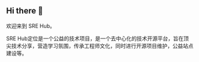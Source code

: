 ## Hi there 👋

欢迎来到 SRE Hub。

SRE Hub定位是一个公益的技术项目，是一个去中心化的技术开源平台，旨在顶尖技术分享，营造学习氛围，传承工程师文化，同时进行开源项目维护，公益站点建设等。
